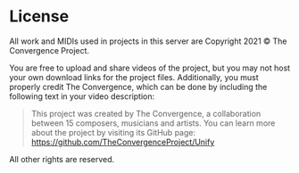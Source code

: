 # License

All work and MIDIs used in projects in this server are Copyright 2021 ©
The Convergence Project.

You are free to upload and share videos of the project, but you may not host
your own download links for the project files. Additionally, you must properly
credit The Convergence, which can be done by including the following text in
your video description:

> This project was created by The Convergence, a collaboration between 15
> composers, musicians and artists. You can learn more about the project by
> visiting its GitHub page: <https://github.com/TheConvergenceProject/Unify>

All other rights are reserved.
